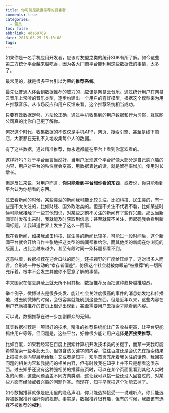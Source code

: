 ```yaml
---
title: 你可能是数据推荐的受害者
comments: true
categories:
  - 骚灵
toc: false
abbrlink: 4da69769
date: 2018-05-25 15:10:08
tags:
---
```


如果你是一名手机应用开发者，应该对友盟之类的统计SDK有所了解。如今这些第三方统计平台越来越吃香，因为各大厂商平台能利用这些数据做的事情，太多了。

最常见的，就是很多平台引以为荣的**推荐系统**。

<!-- more -->

最先让普通人体会到数据推荐的威力的，应该是网易云音乐。通过统计用户在网易云音乐上常听的音乐类型，逐步构建出一个用户的喜好模型，根据这个模型来为用户推荐音乐。从市场反应和用户反馈来看，这个推荐系统相当成功。

只要有效数据足够，方法论正确，通过手机收集到的用户数据和行为习惯，互联网公司真的比你自己更了解你。

何况这个时代，收集数据的不仅仅是手机APP，网页、搜索引擎、甚至是线下商店，大家都在无孔不入地收集每个人的数据。

有了这些数据，通过精准推荐，你永远都能在平台上看到你喜欢看的。

这样好吗？对于平台而言当然好，当用户发现这个平台好像大部分是自己感兴趣的内容，用户对平台的粘性就会变高，用数据表达的话，就是留存率增加，使用时长增长。

但是反过来说，对用户而言，**你只能看到平台想你看的东西**，或者说，你只能看到平台认为你想看的东西。

过去看新闻的时候，某些类型的新闻我可能比较关注，比如科技、民生类的，有一些是不太关注的，比如财经、国外政治类的。但是不关注不代表不看，比如某些时候可能我接触了一些其他知识，对某些之前不关注的新闻有了些许兴趣，那么当新闻实时发布出来时，我就能及时获取到信息；甚至就算不关注，但起码我会看到新闻标题，让我知道世界上发生了这么一回事。

现在看新闻，如果我点击科技、民生类的新闻比较多，可能过一段时间后，这个新闻平台就会开始自作主张地把这类型的新闻都推给你，而其他类的新闻在你浏览的版面上，占比会越来越少，甚至有段时间一条标题都看不到。

这意味着，数据推荐在迎合口味的同时，还把视野的广度给压缩了。这对很多人而言，会形成一种被动的“幸存者偏差”，仿佛这个社会就被你眼前“被推荐”的一切所充斥着，根本不会发生其他你不愿意了解的事情。

本来国家在信息屏蔽上就无所不用其极，数据推荐反而把这种趋势越推越烈。

举个例子，微博过去是很多突发、能让社会关注度很高的事件的消息始发地和传播地，过去刷微博的时候，会很容易就能刷到这些东西。但是近年以来，这些内容在用户充满被推荐的首页上很少出现到，甚至需要用户去搜索才能看到内容。

可以说，数据推荐在进一步加剧群众的无知。

其实数据推荐是一项很好的技术，精准的推荐系统能让广告收益更高，让平台更能抓住用户等等。但问题是，这些平台，好像很少能让用户选择**是否接受推荐**。

比如百度，如果我经常在百度上搜索计算机开发技术类的关键字，而某一天我可能希望搜索一些与此无关、但包含该关键字的内容，往往百度还是会优先在搜索结果上把技术类内容展示给我；又或者是知乎，知乎首页充斥着我关注的话题、我回答问题的相关内容和我提问的相关内容，但有时候我在知乎上并不只是想看这类东西。过去知乎还没有这种强相关的推荐首页时，可以在某个页面里看到其他人实时发的问题，这些问题涵盖不同方向类别，这让我可以挑一些还没人回答过的、对某些方面有经验或者兴趣的问题作答。而现在，知乎早就把这个功能去掉了。

如今数据推荐就像是应用里的隐私声明，你只能选择接受——说难听点，你只能选择被数据推荐强奸你的视野。事实是，数据推荐很有趣，但有的时候，我应该有选择不被推荐的**权利**。

